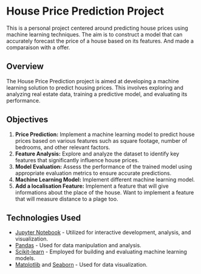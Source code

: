 # House Price Prediction Project

This is a personal project centered around predicting house prices using machine learning techniques. The aim is to construct a model that can accurately forecast the price of a house based on its features. And made a comparaison with a offer.

## Overview
The House Price Prediction project is aimed at developing a machine learning solution to predict housing prices. This involves exploring and analyzing real estate data, training a predictive model, and evaluating its performance.

## Objectives
1. **Price Prediction:** Implement a machine learning model to predict house prices based on various features such as square footage, number of bedrooms, and other relevant factors.
2. **Feature Analysis:** Explore and analyze the dataset to identify key features that significantly influence house prices.
3. **Model Evaluation:** Assess the performance of the trained model using appropriate evaluation metrics to ensure accurate predictions.
4. **Machine Learning Model:** Implement different machine learning model.
5. **Add a localisation Feature:** Implement a feature that will give informations about the place of the house. Want to implement a feature that will measure distance to a plage too.

## Technologies Used
- [Jupyter Notebook](https://jupyter.org/) - Utilized for interactive development, analysis, and visualization.
- [Pandas](https://pandas.pydata.org/) - Used for data manipulation and analysis.
- [Scikit-learn](https://scikit-learn.org/) - Employed for building and evaluating machine learning models.
- [Matplotlib](https://matplotlib.org/) and [Seaborn](https://seaborn.pydata.org/) - Used for data visualization.

